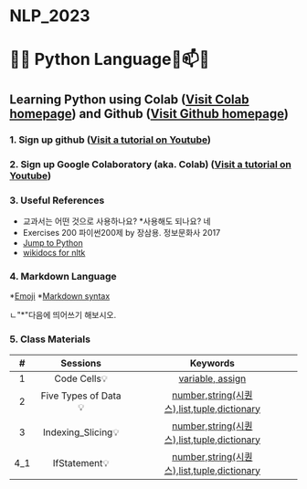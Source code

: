 # NLP_2023

# 🐹🍦 **Python Language**🔋📫💡

## **Learning Python** using **Colab** ([Visit Colab homepage](https://colab.research.google.com/?utm_source=scs-index)) and **Github** ([Visit Github homepage](https://github.com/))

### **1. Sign up github** ([Visit a tutorial on Youtube](https://www.youtube.com/watch?v=c-NikCpec7U))
### **2. Sign up Google Colaboratory** (aka. Colab) ([Visit a tutorial on Youtube](https://www.youtube.com/watch?v=2X_EU18OeYM))

### **3. Useful References**
- 교과서는 어떤 것으로 사용하나요?
*사용해도 되나요? 네
- Exercises 200 파이썬200제 by 장삼용. 정보문화사 2017
- [Jump to Python](https://wikidocs.net/book/1)
- [wikidocs for nltk](https://wikidocs.net/21667)

### **4. Markdown Language**
*[Emoji](https://gist.github.com/rxaviers/7360908)
*[Markdown syntax](https://www.markdownguide.org/basic-syntax/)

ㄴ"*"다음에 띄어쓰기 해보시오.


### **5. Class Materials**

|# |Sessions |Keywords |
|:--: |:--: |:--: |
|1|Code Cells💡|[variable, assign](https://github.com/juHa1205/NLP_2023/blob/main/1_CodeCells_Basic.ipynb)|
|2|Five Types of Data💡|[number,string(시퀀스),list,tuple,dictionary](https://github.com/juHa1205/NLP_2023/blob/main/2_FiveTypesofData.ipynb)|
|3|Indexing_Slicing💡|[number,string(시퀀스),list,tuple,dictionary](https://github.com/ms624atyale/NLP_2023/blob/main/3_Indexing_Slicing.ipynb)|
|4_1|IfStatement💡|[number,string(시퀀스),list,tuple,dictionary](https://github.com/ms624atyale/NLP_2023/blob/main/4_1_IfStatement.ipynb)|


